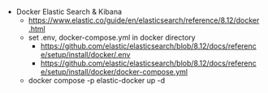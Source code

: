 * Docker Elastic Search & Kibana
  * https://www.elastic.co/guide/en/elasticsearch/reference/8.12/docker.html
  * set .env, docker-compose.yml in docker directory
    * https://github.com/elastic/elasticsearch/blob/8.12/docs/reference/setup/install/docker/.env
    * https://github.com/elastic/elasticsearch/blob/8.12/docs/reference/setup/install/docker/docker-compose.yml
  * docker compose -p elastic-docker up -d  
